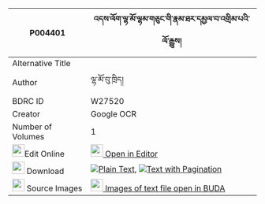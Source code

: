 |P004401|འདས་ལོག་ལྷ་མོ་ལྷམ་གཅུང་གི་རྣམ་ཐར་དམྱལ་བ་འགྲིམ་པའི་ལོ་རྒྱུས། 
| --- | --- 
|Alternative Title |
|Author| ལྷ་མོ་བུ་ཁྲིད།
|BDRC ID | W27520
|Creator | Google OCR
|Number of Volumes| 1
|<img width="25" src="https://img.icons8.com/color/25/000000/edit-property.png">Edit Online| [<img width="25" src="https://avatars.githubusercontent.com/u/45091458?s=200&v=4"> Open in Editor](http://editor.openpecha.org/P004401)
|<img width="25" src="https://img.icons8.com/fluent/48/000000/download-2.png"/>  Download | [![](https://img.icons8.com/color/20/000000/txt.png)Plain Text](https://github.com/Openpecha/P004401/releases/download/v1/delok_lhamo_lham_chung_gi_namt_plain_P004401.zip), [![](https://img.icons8.com/color/20/000000/txt.png)Text with Pagination](https://github.com/Openpecha/P004401/releases/download/v1/delok_lhamo_lham_chung_gi_namt_pages_P004401.zip)
|<img width="25" src="https://img.icons8.com/plasticine/100/000000/pictures-folder.png"/>  Source Images | [<img width="25" src="https://library.bdrc.io/icons/BUDA-small.svg"> Images of text file open in BUDA](https://library.bdrc.io/show/bdr:W27520)